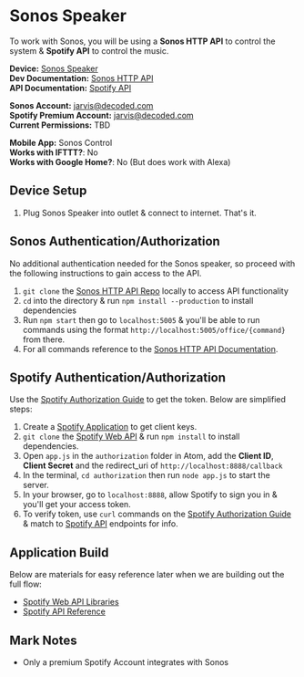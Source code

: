 
# Sonos Speaker
To work with Sonos, you will be using a **Sonos HTTP API** to control the system & **Spotify API** to control the music.

**Device:** [Sonos Speaker](https://www.amazon.com/All-new-Sonos-One-built-incredible/dp/B074XLMYY5/ref=sr_1_1_sspa?ie=UTF8&qid=1523894304&sr=8-1-spons&keywords=sonos+wireless+speakers&psc=1)  
**Dev Documentation:** [Sonos HTTP API](https://github.com/jishi/node-sonos-http-api)  
**API Documentation:** [Spotify API](https://beta.developer.spotify.com/documentation/web-api/reference/browse/)  

**Sonos Account:** jarvis@decoded.com  
**Spotify Premium Account:** jarvis@decoded.com  
**Current Permissions:** TBD

**Mobile App:** Sonos Control  
**Works with IFTTT?**: No  
**Works with Google Home?**: No (But does work with Alexa)  

## Device Setup
1. Plug Sonos Speaker into outlet & connect to internet. That's it.

## Sonos Authentication/Authorization
No additional authentication needed for the Sonos speaker, so proceed with the following instructions to gain access to the API.
1. `git clone` the [Sonos HTTP API Repo](https://github.com/jishi/node-sonos-http-api) locally to access API functionality
2. `cd` into the directory & run `npm install --production` to install dependencies
3. Run `npm start` then go to `localhost:5005` & you'll be able to run commands using the format `http://localhost:5005/office/{command}` from there.
4. For all commands reference to the [Sonos HTTP API Documentation](https://github.com/jishi/node-sonos-http-api).

## Spotify Authentication/Authorization
Use the [Spotify Authorization Guide](https://beta.developer.spotify.com/documentation/general/guides/authorization-guide/#authorization-code-flow) to get the token. Below are simplified steps:
1. Create a [Spotify Application](https://developer.spotify.com/my-applications/#!/applications/create) to get client keys.
2. `git clone` the [Spotify Web API](https://github.com/spotify/web-api-auth-examples) & run `npm install` to install dependencies.
3. Open `app.js` in the `authorization` folder in Atom, add the **Client ID**, **Client Secret** and the redirect_uri of `http://localhost:8888/callback`
4. In the terminal, `cd authorization` then run `node app.js` to start the server.
5. In your browser, go to `localhost:8888`, allow Spotify to sign you in & you'll get your access token.
6. To verify token, use `curl` commands on the [Spotify Authorization Guide](https://beta.developer.spotify.com/documentation/general/guides/authorization-guide/) & match to [Spotify API](https://beta.developer.spotify.com/documentation/web-api/reference/browse/) endpoints for info.

## Application Build
Below are materials for easy reference later when we are building out the full flow:  
- [Spotify Web API Libraries](https://beta.developer.spotify.com/documentation/web-api/libraries/)
- [Spotify API Reference](https://beta.developer.spotify.com/documentation/web-api/reference/browse/)

## Mark Notes
- Only a premium Spotify Account integrates with Sonos
